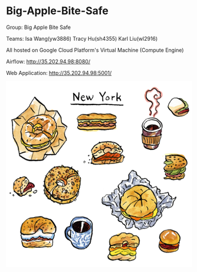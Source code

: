 # Big-Apple-Bite-Safe

Group: Big Apple Bite Safe

Teams:
Isa Wang(yw3886)
Tracy Hu(sh4355)
Karl Liu(wl2916)

All hosted on Google Cloud Platform's Virtual Machine (Compute Engine)

Airflow:
http://35.202.94.98:8080/

Web Application:
http://35.202.94.98:5001/

![apple](deployment/frontend/static/food.webp)

